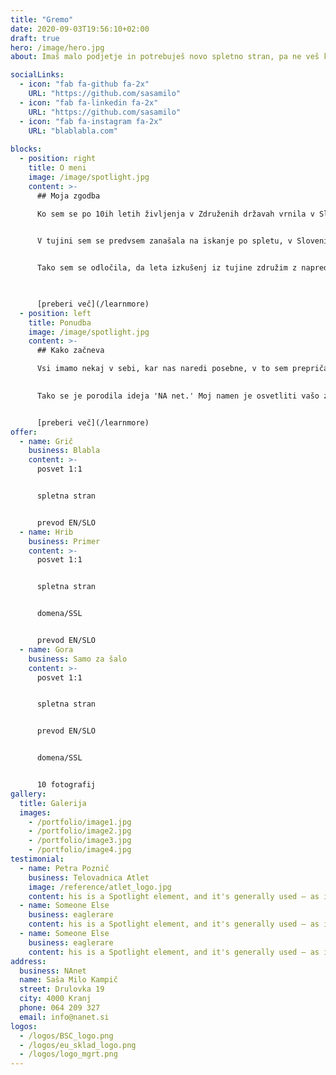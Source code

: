```yaml
---
title: "Gremo"
date: 2020-09-03T19:56:10+02:00
draft: true
hero: /image/hero.jpg
about: Imaš malo podjetje in potrebuješ novo spletno stran, pa ne veš kje bi začel? Začniva s tvojo zgodbo...

socialLinks:
  - icon: "fab fa-github fa-2x"
    URL: "https://github.com/sasamilo"
  - icon: "fab fa-linkedin fa-2x"
    URL: "https://github.com/sasamilo"
  - icon: "fab fa-instagram fa-2x"
    URL: "blablabla.com"
  
blocks:
  - position: right
    title: O meni
    image: /image/spotlight.jpg
    content: >-
      ## Moja zgodba

      Ko sem se po 10ih letih življenja v Združenih državah vrnila v Slovenijo, sem opazila več razlik v iskanju informacij. 

      
      V tujini sem se predvsem zanašala na iskanje po spletu, v Sloveniji pa opazila priložnost za izboljšanje promocije malih podjetij in kmetovalcev s tradicijo na spletu. 


      Tako sem se odločila, da leta izkušenj iz tujine združim z napredno tehnologijo in ponudim celostni pristop razvoja zgodb malih podjetij za vstop v digitalni svet.
      


      [preberi več](/learnmore)
  - position: left
    title: Ponudba
    image: /image/spotlight.jpg
    content: >-
      ## Kako začneva

      Vsi imamo nekaj v sebi, kar nas naredi posebne, v to sem prepričana. Zdi pa se mi, da včasih lažje prepoznamo dobre vrline v drugih. Tudi jaz jih, še posebej v tistih, ki ponujajo vrhunsko kvaliteto, vendar te svoje skrivnosti še niso predstavili svetu. 
      

      Tako se je porodila ideja 'NA net.' Moj namen je osvetliti vašo zgodbo in vas ponesti na svetovni splet.


      [preberi več](/learnmore)
offer:
  - name: Grič
    business: Blabla
    content: >-
      posvet 1:1


      spletna stran


      prevod EN/SLO
  - name: Hrib
    business: Primer
    content: >-
      posvet 1:1


      spletna stran


      domena/SSL


      prevod EN/SLO
  - name: Gora
    business: Samo za šalo
    content: >-
      posvet 1:1


      spletna stran


      prevod EN/SLO


      domena/SSL


      10 fotografij
gallery:
  title: Galerija
  images:
    - /portfolio/image1.jpg
    - /portfolio/image2.jpg
    - /portfolio/image3.jpg
    - /portfolio/image4.jpg
testimonial:
  - name: Petra Poznič
    business: Telovadnica Atlet
    image: /reference/atlet_logo.jpg
    content: his is a Spotlight element, and it's generally used – as its name implies – to spotlight a particular feature, subject, or pretty much whatever. You can customize its style, scheme, color, orientation, content a
  - name: Someone Else
    business: eaglerare
    content: his is a Spotlight element, and it's generally used – as its name implies – to spotlight a particular feature, subject, or pretty much whatever. You can customize its style, scheme, color, orientation, content a
  - name: Someone Else
    business: eaglerare
    content: his is a Spotlight element, and it's generally used – as its name implies – to spotlight a particular feature, subject, or pretty much whatever. You can customize its style, scheme, color, orientation, content a
address:
  business: NAnet
  name: Saša Milo Kampič
  street: Drulovka 19
  city: 4000 Kranj
  phone: 064 209 327
  email: info@nanet.si
logos:
  - /logos/BSC_logo.png
  - /logos/eu_sklad_logo.png
  - /logos/logo_mgrt.png
---
```

